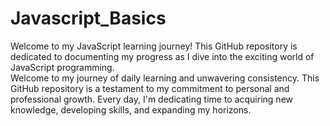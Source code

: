 # Javascript_Basics
Welcome to my JavaScript learning journey! This GitHub repository is dedicated to documenting my progress as I dive into the exciting world of JavaScript programming.
<br>
Welcome to my journey of daily learning and unwavering consistency. This GitHub repository is a testament to my commitment to personal and professional growth. Every day, I'm dedicating time to acquiring new knowledge, developing skills, and expanding my horizons.
